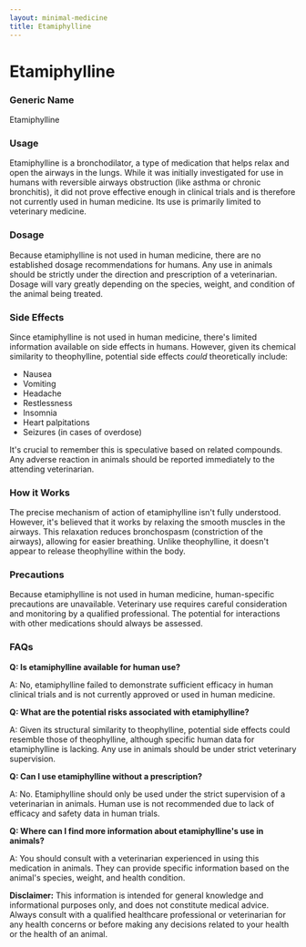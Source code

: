 ```yaml
---
layout: minimal-medicine
title: Etamiphylline
---
```


# Etamiphylline
### Generic Name
Etamiphylline

### Usage
Etamiphylline is a bronchodilator, a type of medication that helps relax and open the airways in the lungs.  While it was initially investigated for use in humans with reversible airways obstruction (like asthma or chronic bronchitis),  it did not prove effective enough in clinical trials and is therefore not currently used in human medicine.  Its use is primarily limited to veterinary medicine.

### Dosage
Because etamiphylline is not used in human medicine, there are no established dosage recommendations for humans. Any use in animals should be strictly under the direction and prescription of a veterinarian.  Dosage will vary greatly depending on the species, weight, and condition of the animal being treated.

### Side Effects
Since etamiphylline is not used in human medicine, there's limited information available on side effects in humans.  However,  given its chemical similarity to theophylline, potential side effects *could* theoretically include:

* Nausea
* Vomiting
* Headache
* Restlessness
* Insomnia
* Heart palpitations
* Seizures (in cases of overdose)

It's crucial to remember this is speculative based on related compounds.  Any adverse reaction in animals should be reported immediately to the attending veterinarian.


### How it Works
The precise mechanism of action of etamiphylline isn't fully understood. However, it's believed that it works by relaxing the smooth muscles in the airways. This relaxation reduces bronchospasm (constriction of the airways), allowing for easier breathing.  Unlike theophylline, it doesn't appear to release theophylline within the body.

### Precautions
Because etamiphylline is not used in human medicine, human-specific precautions are unavailable.  Veterinary use requires careful consideration and monitoring by a qualified professional. The potential for interactions with other medications should always be assessed.


### FAQs

**Q: Is etamiphylline available for human use?**

A: No, etamiphylline failed to demonstrate sufficient efficacy in human clinical trials and is not currently approved or used in human medicine.

**Q: What are the potential risks associated with etamiphylline?**

A:  Given its structural similarity to theophylline, potential side effects could resemble those of theophylline, although specific human data for etamiphylline is lacking.  Any use in animals should be under strict veterinary supervision.

**Q: Can I use etamiphylline without a prescription?**

A: No. Etamiphylline should only be used under the strict supervision of a veterinarian in animals.  Human use is not recommended due to lack of efficacy and safety data in human trials.

**Q:  Where can I find more information about etamiphylline's use in animals?**

A: You should consult with a veterinarian experienced in using this medication in animals. They can provide specific information based on the animal's species, weight, and health condition.


**Disclaimer:** This information is intended for general knowledge and informational purposes only, and does not constitute medical advice.  Always consult with a qualified healthcare professional or veterinarian for any health concerns or before making any decisions related to your health or the health of an animal.
